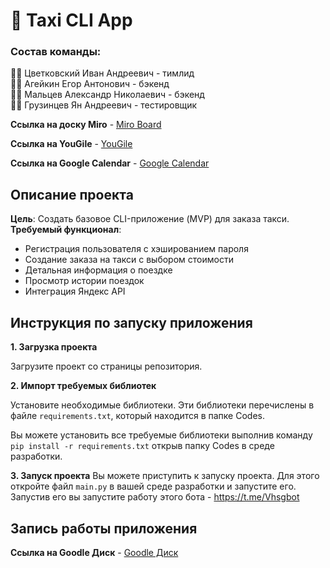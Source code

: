# 🚖 Taxi CLI App
### Состав команды:

👨‍💼 Цветковский Иван Андреевич - тимлид\
👨‍💻 Агейкин Егор Антонович - бэкенд\
👨‍💻 Мальцев Александр Николаевич - бэкенд\
👨‍🔬 Грузинцев Ян Андреевич - тестировщик

**Ссылка на доску Miro** - [Miro Board](https://miro.com/app/board/uXjVNkUkpW0=/?share_link_id=286177491097)

**Ссылка на YouGile** - [YouGile](https://muszhiki.yougile.com)

**Ccылка на Google Calendar** - [Google Calendar](https://calendar.google.com/calendar/u/0?cid=MGJkNzk2YTA5OWI4ZDZmZjJjYWEyNmQxMDBhOGNjODcxNTNlNzcwODg0MGUyMDEyNTYzNTU2YzFjYmNhY2FlM0Bncm91cC5jYWxlbmRhci5nb29nbGUuY29t)

## Описание проекта
**Цель**: Создать базовое CLI-приложение (MVP) для заказа такси.\
**Требуемый функционал**:
- Регистрация пользователя с хэшированием пароля
- Cоздание заказа на такси с выбором стоимости
- Детальная информация о поездке
- Просмотр истории поездок
- Интеграция Яндекс API

## Инструкция по запуску приложения
**1. Загрузка проекта**

Загрузите проект со страницы репозитория.

**2. Импорт требуемых библиотек**

Установите необходимые библиотеки. Эти библиотеки перечислены в файле `requirements.txt`, который находится в папке Codes.

Вы можете установить все требуемые библиотеки выполнив команду `pip install -r requirements.txt` открыв папку Codes в среде разработки. 

**3. Запуск проекта**
Вы можете приступить к запуску проекта. Для этого откройте файл `main.py` в вашей среде разработки и запустите его.
Запустив его вы запустите работу этого бота - https://t.me/Vhsgbot

## Запись работы приложения

**Ссылка на Goodle Диск** - [Goodle Диск](https://drive.google.com/file/d/1s3bu6s0XMcldD3Gv3IlZT4CKa6jODD7K/view?usp=sharing)
